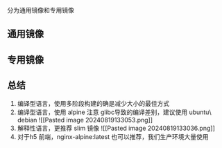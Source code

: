 分为通用镜像和专用镜像

## 通用镜像

## 专用镜像

## 总结
1. 编译型语言，使用多阶段构建的确是减少大小的最佳方式 
2. 编译型语言，使用 alpine 注意 glibc导致的编译差别，建议使用 ubuntu\ debian
![[Pasted image 20240819133053.png]]
3. 解释性语言，更推荐 slim 镜像
	![[Pasted image 20240819133036.png]]
6. 对于h5 前端，nginx-alpine:latest 也可以推荐，我们生产环境大量使用 